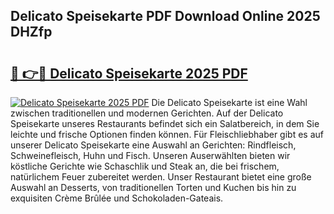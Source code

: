 ## Delicato Speisekarte PDF Download Online 2025 DHZfp

# <h2><a href="http://gcb9wq.nevu.top/?p=Delicato+Speisekarte">🔗 👉🔴 Delicato Speisekarte 2025 PDF</a></h2>

[![Delicato Speisekarte 2025 PDF](https://i.imgur.com/dBaPXMq.png)](http://gcb9wq.nevu.top/?p=Delicato+Speisekarte)
Die Delicato Speisekarte ist eine Wahl zwischen traditionellen und modernen Gerichten. Auf der Delicato Speisekarte unseres Restaurants befindet sich ein Salatbereich, in dem Sie leichte und frische Optionen finden können. Für Fleischliebhaber gibt es auf unserer Delicato Speisekarte eine Auswahl an Gerichten: Rindfleisch, Schweinefleisch, Huhn und Fisch. Unseren Auserwählten bieten wir köstliche Gerichte wie Schaschlik und Steak an, die bei frischem, natürlichem Feuer zubereitet werden. Unser Restaurant bietet eine große Auswahl an Desserts, von traditionellen Torten und Kuchen bis hin zu exquisiten Crème Brûlée und Schokoladen-Gateais.

